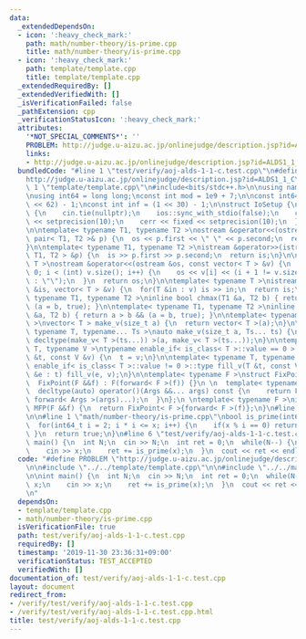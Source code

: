 ```yaml
---
data:
  _extendedDependsOn:
  - icon: ':heavy_check_mark:'
    path: math/number-theory/is-prime.cpp
    title: math/number-theory/is-prime.cpp
  - icon: ':heavy_check_mark:'
    path: template/template.cpp
    title: template/template.cpp
  _extendedRequiredBy: []
  _extendedVerifiedWith: []
  _isVerificationFailed: false
  _pathExtension: cpp
  _verificationStatusIcon: ':heavy_check_mark:'
  attributes:
    '*NOT_SPECIAL_COMMENTS*': ''
    PROBLEM: http://judge.u-aizu.ac.jp/onlinejudge/description.jsp?id=ALDS1_1_C
    links:
    - http://judge.u-aizu.ac.jp/onlinejudge/description.jsp?id=ALDS1_1_C
  bundledCode: "#line 1 \"test/verify/aoj-alds-1-1-c.test.cpp\"\n#define PROBLEM \"\
    http://judge.u-aizu.ac.jp/onlinejudge/description.jsp?id=ALDS1_1_C\"\n\n#line\
    \ 1 \"template/template.cpp\"\n#include<bits/stdc++.h>\n\nusing namespace std;\n\
    \nusing int64 = long long;\nconst int mod = 1e9 + 7;\n\nconst int64 infll = (1LL\
    \ << 62) - 1;\nconst int inf = (1 << 30) - 1;\n\nstruct IoSetup {\n  IoSetup()\
    \ {\n    cin.tie(nullptr);\n    ios::sync_with_stdio(false);\n    cout << fixed\
    \ << setprecision(10);\n    cerr << fixed << setprecision(10);\n  }\n} iosetup;\n\
    \n\ntemplate< typename T1, typename T2 >\nostream &operator<<(ostream &os, const\
    \ pair< T1, T2 >& p) {\n  os << p.first << \" \" << p.second;\n  return os;\n\
    }\n\ntemplate< typename T1, typename T2 >\nistream &operator>>(istream &is, pair<\
    \ T1, T2 > &p) {\n  is >> p.first >> p.second;\n  return is;\n}\n\ntemplate< typename\
    \ T >\nostream &operator<<(ostream &os, const vector< T > &v) {\n  for(int i =\
    \ 0; i < (int) v.size(); i++) {\n    os << v[i] << (i + 1 != v.size() ? \" \"\
    \ : \"\");\n  }\n  return os;\n}\n\ntemplate< typename T >\nistream &operator>>(istream\
    \ &is, vector< T > &v) {\n  for(T &in : v) is >> in;\n  return is;\n}\n\ntemplate<\
    \ typename T1, typename T2 >\ninline bool chmax(T1 &a, T2 b) { return a < b &&\
    \ (a = b, true); }\n\ntemplate< typename T1, typename T2 >\ninline bool chmin(T1\
    \ &a, T2 b) { return a > b && (a = b, true); }\n\ntemplate< typename T = int64\
    \ >\nvector< T > make_v(size_t a) {\n  return vector< T >(a);\n}\n\ntemplate<\
    \ typename T, typename... Ts >\nauto make_v(size_t a, Ts... ts) {\n  return vector<\
    \ decltype(make_v< T >(ts...)) >(a, make_v< T >(ts...));\n}\n\ntemplate< typename\
    \ T, typename V >\ntypename enable_if< is_class< T >::value == 0 >::type fill_v(T\
    \ &t, const V &v) {\n  t = v;\n}\n\ntemplate< typename T, typename V >\ntypename\
    \ enable_if< is_class< T >::value != 0 >::type fill_v(T &t, const V &v) {\n  for(auto\
    \ &e : t) fill_v(e, v);\n}\n\ntemplate< typename F >\nstruct FixPoint : F {\n\
    \  FixPoint(F &&f) : F(forward< F >(f)) {}\n \n  template< typename... Args >\n\
    \  decltype(auto) operator()(Args &&... args) const {\n    return F::operator()(*this,\
    \ forward< Args >(args)...);\n  }\n};\n \ntemplate< typename F >\ninline decltype(auto)\
    \ MFP(F &&f) {\n  return FixPoint< F >{forward< F >(f)};\n}\n#line 4 \"test/verify/aoj-alds-1-1-c.test.cpp\"\
    \n\n#line 1 \"math/number-theory/is-prime.cpp\"\nbool is_prime(int64_t x) {\n\
    \  for(int64_t i = 2; i * i <= x; i++) {\n    if(x % i == 0) return false;\n \
    \ }\n  return true;\n}\n#line 6 \"test/verify/aoj-alds-1-1-c.test.cpp\"\n\nint\
    \ main() {\n  int N;\n  cin >> N;\n  int ret = 0;\n  while(N--) {\n    int x;\n\
    \    cin >> x;\n    ret += is_prime(x);\n  }\n  cout << ret << endl;\n}\n\n"
  code: "#define PROBLEM \"http://judge.u-aizu.ac.jp/onlinejudge/description.jsp?id=ALDS1_1_C\"\
    \n\n#include \"../../template/template.cpp\"\n\n#include \"../../math/number-theory/is-prime.cpp\"\
    \n\nint main() {\n  int N;\n  cin >> N;\n  int ret = 0;\n  while(N--) {\n    int\
    \ x;\n    cin >> x;\n    ret += is_prime(x);\n  }\n  cout << ret << endl;\n}\n\
    \n"
  dependsOn:
  - template/template.cpp
  - math/number-theory/is-prime.cpp
  isVerificationFile: true
  path: test/verify/aoj-alds-1-1-c.test.cpp
  requiredBy: []
  timestamp: '2019-11-30 23:36:31+09:00'
  verificationStatus: TEST_ACCEPTED
  verifiedWith: []
documentation_of: test/verify/aoj-alds-1-1-c.test.cpp
layout: document
redirect_from:
- /verify/test/verify/aoj-alds-1-1-c.test.cpp
- /verify/test/verify/aoj-alds-1-1-c.test.cpp.html
title: test/verify/aoj-alds-1-1-c.test.cpp
---
```


